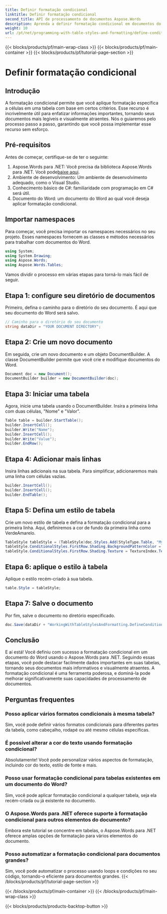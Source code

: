 ```yaml
---
title: Definir formatação condicional
linktitle: Definir formatação condicional
second_title: API de processamento de documentos Aspose.Words
description: Aprenda a definir formatação condicional em documentos do Word usando o Aspose.Words para .NET. Melhore o apelo visual e a legibilidade do seu documento com nosso guia.
weight: 10
url: /pt/net/programming-with-table-styles-and-formatting/define-conditional-formatting/
---
```


{{< blocks/products/pf/main-wrap-class >}}
{{< blocks/products/pf/main-container >}}
{{< blocks/products/pf/tutorial-page-section >}}

# Definir formatação condicional

## Introdução

A formatação condicional permite que você aplique formatação específica a células em uma tabela com base em certos critérios. Esse recurso é incrivelmente útil para enfatizar informações importantes, tornando seus documentos mais legíveis e visualmente atraentes. Nós o guiaremos pelo processo passo a passo, garantindo que você possa implementar esse recurso sem esforço.

## Pré-requisitos

Antes de começar, certifique-se de ter o seguinte:

1. Aspose.Words para .NET: Você precisa da biblioteca Aspose.Words para .NET. Você pode[baixe aqui](https://releases.aspose.com/words/net/).
2. Ambiente de desenvolvimento: Um ambiente de desenvolvimento adequado, como o Visual Studio.
3. Conhecimento básico de C#: familiaridade com programação em C# será útil.
4. Documento do Word: um documento do Word ao qual você deseja aplicar formatação condicional.

## Importar namespaces

Para começar, você precisa importar os namespaces necessários no seu projeto. Esses namespaces fornecem as classes e métodos necessários para trabalhar com documentos do Word.

```csharp
using System;
using System.Drawing;
using Aspose.Words;
using Aspose.Words.Tables;
```

Vamos dividir o processo em várias etapas para torná-lo mais fácil de seguir.

## Etapa 1: configure seu diretório de documentos

Primeiro, defina o caminho para o diretório do seu documento. É aqui que seu documento do Word será salvo.

```csharp
// Caminho para o diretório do seu documento
string dataDir = "YOUR DOCUMENT DIRECTORY";
```

## Etapa 2: Crie um novo documento

Em seguida, crie um novo documento e um objeto DocumentBuilder. A classe DocumentBuilder permite que você crie e modifique documentos do Word.

```csharp
Document doc = new Document();
DocumentBuilder builder = new DocumentBuilder(doc);
```

## Etapa 3: Iniciar uma tabela

Agora, inicie uma tabela usando o DocumentBuilder. Insira a primeira linha com duas células, "Nome" e "Valor".

```csharp
Table table = builder.StartTable();
builder.InsertCell();
builder.Write("Name");
builder.InsertCell();
builder.Write("Value");
builder.EndRow();
```

## Etapa 4: Adicionar mais linhas

Insira linhas adicionais na sua tabela. Para simplificar, adicionaremos mais uma linha com células vazias.

```csharp
builder.InsertCell();
builder.InsertCell();
builder.EndTable();
```

## Etapa 5: Defina um estilo de tabela

Crie um novo estilo de tabela e defina a formatação condicional para a primeira linha. Aqui, definiremos a cor de fundo da primeira linha como VerdeAmarelo.

```csharp
TableStyle tableStyle = (TableStyle)doc.Styles.Add(StyleType.Table, "MyTableStyle1");
tableStyle.ConditionalStyles.FirstRow.Shading.BackgroundPatternColor = Color.GreenYellow;
tableStyle.ConditionalStyles.FirstRow.Shading.Texture = TextureIndex.TextureNone;
```

## Etapa 6: aplique o estilo à tabela

Aplique o estilo recém-criado à sua tabela.

```csharp
table.Style = tableStyle;
```

## Etapa 7: Salve o documento

Por fim, salve o documento no diretório especificado.

```csharp
doc.Save(dataDir + "WorkingWithTableStylesAndFormatting.DefineConditionalFormatting.docx");
```

## Conclusão

E aí está! Você definiu com sucesso a formatação condicional em um documento do Word usando o Aspose.Words para .NET. Seguindo essas etapas, você pode destacar facilmente dados importantes em suas tabelas, tornando seus documentos mais informativos e visualmente atraentes. A formatação condicional é uma ferramenta poderosa, e dominá-la pode melhorar significativamente suas capacidades de processamento de documentos.

## Perguntas frequentes

### Posso aplicar vários formatos condicionais à mesma tabela?
Sim, você pode definir vários formatos condicionais para diferentes partes da tabela, como cabeçalho, rodapé ou até mesmo células específicas.

### É possível alterar a cor do texto usando formatação condicional?
Absolutamente! Você pode personalizar vários aspectos de formatação, incluindo cor do texto, estilo de fonte e mais.

### Posso usar formatação condicional para tabelas existentes em um documento do Word?
Sim, você pode aplicar formatação condicional a qualquer tabela, seja ela recém-criada ou já existente no documento.

### O Aspose.Words para .NET oferece suporte à formatação condicional para outros elementos do documento?
Embora este tutorial se concentre em tabelas, o Aspose.Words para .NET oferece amplas opções de formatação para vários elementos do documento.

### Posso automatizar a formatação condicional para documentos grandes?
Sim, você pode automatizar o processo usando loops e condições no seu código, tornando-o eficiente para documentos grandes.
{{< /blocks/products/pf/tutorial-page-section >}}

{{< /blocks/products/pf/main-container >}}
{{< /blocks/products/pf/main-wrap-class >}}

{{< blocks/products/products-backtop-button >}}
